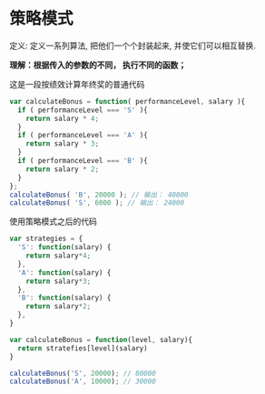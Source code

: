 # 策略模式

定义: 定义一系列算法, 把他们一个个封装起来, 并使它们可以相互替换.

**理解：根据传入的参数的不同， 执行不同的函数；**

这是一段按绩效计算年终奖的普通代码

``` js
var calculateBonus = function( performanceLevel, salary ){
  if ( performanceLevel === 'S' ){
    return salary * 4;
  }
  if ( performanceLevel === 'A' ){
    return salary * 3;
  }
  if ( performanceLevel === 'B' ){
    return salary * 2;
  }
};
calculateBonus( 'B', 20000 ); // 输出： 40000
calculateBonus( 'S', 6000 ); // 输出： 24000

```

使用策略模式之后的代码

``` js
var strategies = {
  'S': function(salary) {
    return salary*4;
  },
  'A': function(salary) {
    return salary*3;
  },
  'B': function(salary) {
    return salary*2;
  },
}

var calculateBonus = function(level, salary){
  return stratefies[level](salary)
}

calculateBonus('S', 20000); // 80000
calculateBonus('A', 10000); // 30000

```
